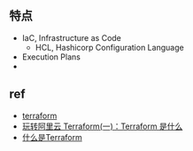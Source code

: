 
## 特点

+ IaC, Infrastructure as Code
    - HCL, Hashicorp Configuration Language
+ Execution Plans
+ 

## ref
+ [terraform](https://www.terraform.io/)
+ [玩转阿里云 Terraform(一)：Terraform 是什么](https://zhuanlan.zhihu.com/p/87364149)
+ [什么是Terraform](https://www.alibabacloud.com/help/zh/doc-detail/91285.htm)
